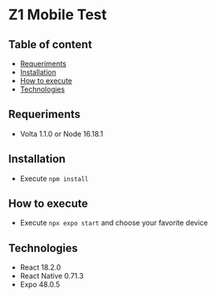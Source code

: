# Z1 Mobile Test

## Table of content

- [Requeriments](#requeriments)
- [Installation](#installation)
- [How to execute](#how-to-execute)
- [Technologies](#technologies)

## Requeriments

- Volta 1.1.0 or Node 16.18.1

## Installation

- Execute `npm install`

## How to execute

- Execute `npx expo start` and choose your favorite device

## Technologies

- React 18.2.0
- React Native 0.71.3
- Expo 48.0.5